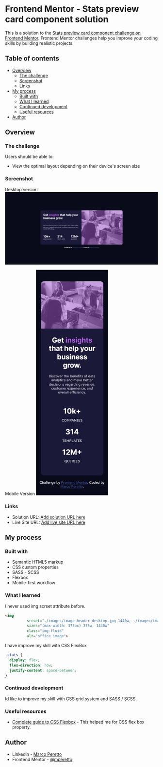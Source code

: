 # Frontend Mentor - Stats preview card component solution

This is a solution to the [Stats preview card component challenge on Frontend Mentor](https://www.frontendmentor.io/challenges/stats-preview-card-component-8JqbgoU62). Frontend Mentor challenges help you improve your coding skills by building realistic projects. 

## Table of contents

- [Overview](#overview)
  - [The challenge](#the-challenge)
  - [Screenshot](#screenshot)
  - [Links](#links)
- [My process](#my-process)
  - [Built with](#built-with)
  - [What I learned](#what-i-learned)
  - [Continued development](#continued-development)
  - [Useful resources](#useful-resources)
- [Author](#author)

## Overview

### The challenge

Users should be able to:

- View the optimal layout depending on their device's screen size

### Screenshot

Desktop version
![desktop version](./design/screen-shot-desktop.png)

Mobile Version
![mobile version](./design/screen-shot-mobile.png)

### Links

- Solution URL: [Add solution URL here](https://your-solution-url.com)
- Live Site URL: [Add live site URL here](https://your-live-site-url.com)

## My process

### Built with

- Semantic HTML5 markup
- CSS custom properties
- SASS - SCSS
- Flexbox
- Mobile-first workflow

### What I learned

I never used img scrset attribute before.
```html
<img 
          srcset="./images/image-header-desktop.jpg 1440w, ./images/image-header-mobile.jpg 375w"
          sizes="(max-width: 375px) 375w, 1440w"
          class="img-fluid"
          alt="office image">
```

I have improve my skill with CSS FlexBox
```css
.stats {
  display: flex;
  flex-direction: row;
  justify-content: space-between;
}
```

### Continued development

Id like to improve my skill with CSS grid system and SASS / SCSS.

### Useful resources

- [Complete guide to CSS Flexbox](https://css-tricks.com/snippets/css/a-guide-to-flexbox/) - This helped me for CSS flex box property.

## Author

- Linkedin - [Marco Peretto](https://www.linkedin.com/in/marco-peretto/)
- Frontend Mentor - [@mperetto](https://www.frontendmentor.io/profile/mperetto)

